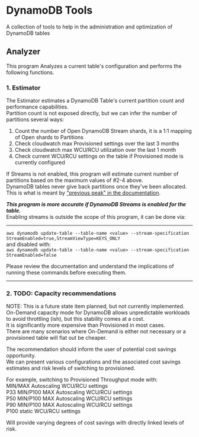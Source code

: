 # DynamoDB Tools

A collection of tools to help in the administration and optimization of DynamoDB tables

## Analyzer 

This program Analyzes a current table's configuration and performs the following functions.

### 1. Estimator 
The Estimator estimates a DynamoDB Table's current partition count and performance capabilities.   
Partition count is not exposed directly, but we can infer the number of partitions several ways:
1. Count the number of Open DynamoDB Stream shards, it is a 1:1 mapping of Open shards to Partitions
2. Check cloudwatch max Provisioned settings over the last 3 months
3. Check cloudwatch max WCU/RCU utilization over the last 1 month
4. Check current WCU/RCU settings on the table if Provisioned mode is currently configured    

If Streams is not enabled, this program will estimate current number of partitions based on the maximum values 
of #2-4 above.    
DynamoDB tables never give back partitions once they've been allocated.    
This is what is meant by ["previous peak" in  the documentation](https://docs.aws.amazon.com/amazondynamodb/latest/developerguide/HowItWorks.ReadWriteCapacityMode.html#HowItWorks.ProvisionedThroughput.Manual).

***This program is more accurate if DynamoDB Streams is enabled for the table.***   
Enabling streams is outside the scope of this program, it can be done via:    

----
 `aws dynamodb update-table --table-name <value> --stream-specification StreamEnabled=true,StreamViewType=KEYS_ONLY`   
and disabled with:    
 `aws dynamodb update-table --table-name <value> --stream-specification StreamEnabled=false`    

Please review the documentation and understand the implications of running these commands before executing them.

----
### 2. TODO: Capacity recommendations 

NOTE: This is a future state item planned, but not currently implemented.    
On-Demand capacity mode for DynamoDB allows unpredictable workloads to avoid throttling (ish), but this stability comes at a cost.    
It is significantly more expensive than Provisioned in most cases.    
There are many scenarios where On-Demand is either not necessary or a provisioned table will flat out be cheaper.   

The recommendation should inform the user of potential cost savings opportunity.     
We can present various configurations and the associated cost savings estimates and risk levels of switching to provisioned.     

For example, switching to Provisioned Throughput mode with:    
MIN/MAX Autoscaling WCU/RCU settings    
P33 MIN/P100 MAX Autoscaling WCU/RCU settings    
P50 MIN/P100 MAX Autoscaling WCU/RCU settings    
P90 MIN/P100 MAX Autoscaling WCU/RCU settings    
P100 static WCU/RCU settings    

Will provide varying degrees of cost savings with directly linked levels of risk.